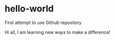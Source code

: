 # hello-world
First attempt to use Github repository

Hi all,
I am learning new ways to make a difference!
